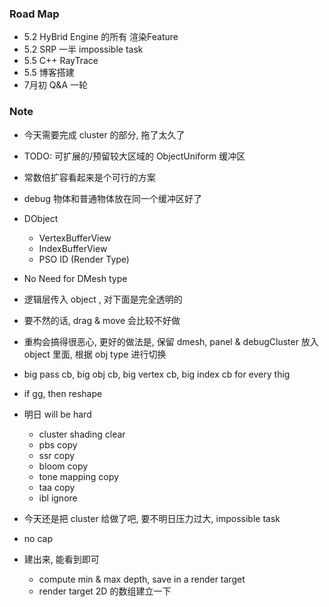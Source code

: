 ### Road Map

* 5.2 HyBrid Engine 的所有 渲染Feature
* 5.2 SRP 一半 impossible task
* 5.5 C++ RayTrace 
* 5.5 博客搭建
* 7月初 Q&A 一轮

### Note

* 今天需要完成 cluster 的部分, 拖了太久了

* TODO: 可扩展的/预留较大区域的 ObjectUniform 缓冲区 

* 常数倍扩容看起来是个可行的方案

* debug 物体和普通物体放在同一个缓冲区好了

* DObject
    * VertexBufferView
    * IndexBufferView
    * PSO ID (Render Type)
    
* No Need for DMesh type

* 逻辑层传入 object , 对下面是完全透明的

* 要不然的话, drag & move 会比较不好做

* 重构会搞得很恶心, 更好的做法是, 保留 dmesh, panel & debugCluster 放入 object 里面, 根据 obj type 进行切换

* big pass cb, big obj cb, big vertex cb, big index cb for every thig

* if gg, then reshape

* 明日 will be hard

    * cluster shading clear
    * pbs copy
    * ssr copy
    * bloom copy
    * tone mapping copy
    * taa copy
    * ibl ignore

* 今天还是把 cluster 给做了吧, 要不明日压力过大, impossible task

* no cap

* 建出来, 能看到即可

    * compute min & max depth, save in a render target
    * render target 2D 的数组建立一下

    